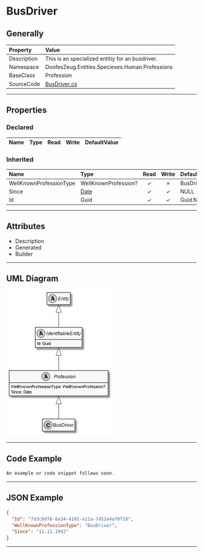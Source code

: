 ﻿# BusDriver

## Generally

|Property|Value|
|:-|:-|
|Description|This is an specialized entitiy for an busdriver.|
|Namespace|DoofesZeug.Entities.Specieses.Human.Professions|
|BaseClass|Profession|
|SourceCode|[BusDriver.cs](../../../../DoofesZeug.Library/Src/Entities/Specieses/Human/Professions/BusDriver.cs)|

---

## Properties

### Declared

|Name|Type|Read|Write|DefaultValue|
|:---|:---|:--:|:---:|:-----------|

### Inherited

|Name|Type|Read|Write|DefaultValue|
|:---|:---|:--:|:---:|:-----------|
|WellKnownProfessionType|WellKnownProfession?|&#x2713;|&#x2717;|BusDriver|
|Since|[Date](../../Entities/DoofesZeug.Entities.DateAndTime/Date.md)|&#x2713;|&#x2713;|NULL|
|Id|Guid|&#x2713;|&#x2713;|Guid.NewGuid()|

---

## Attributes

- Description
- Generated
- Builder

---

## UML Diagram

![BusDriver.png](./BusDriver.png "BusDriver")

---

## Code Example

```cs
An example or code snippet follows soon.
```

---

## JSON Example

```json
{
  "Id": "7d3c8d78-0a34-4101-a11a-7452e4af0f18",
  "WellKnownProfessionType": "BusDriver",
  "Since": "11.11.1942"
}
```

---

